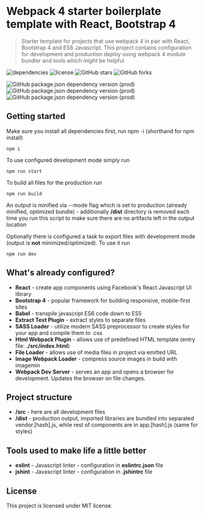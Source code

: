 # Webpack 4 starter boilerplate template with React, Bootstrap 4

> Starter template for projects that use webpack 4 in pair with React, Bootstrap 4 and ES6 Javascript. This project contains configuration for development and production deploy using webpack 4 module bundler and tools which _might_ be helpful


![dependencies](https://img.shields.io/david/shivero/webpack-4-react-bootstrap-starter-template.svg?style=flat)
![license](https://img.shields.io/github/license/shivero/webpack-4-react-bootstrap-starter-template.svg )
![GitHub stars](https://img.shields.io/github/stars/shivero/webpack-4-react-bootstrap-starter-template.svg)
![GitHub forks](https://img.shields.io/github/forks/shivero/webpack-4-react-bootstrap-starter-template.svg)


![GitHub package.json dependency version (prod)](https://img.shields.io/github/package-json/dependency-version/shivero/webpack-4-react-bootstrap-starter-template/webpack-cli.svg)
![GitHub package.json dependency version (prod)](https://img.shields.io/github/package-json/dependency-version/shivero/webpack-4-react-bootstrap-starter-template/webpack-dev-server.svg)
![GitHub package.json dependency version (prod)](https://img.shields.io/github/package-json/dependency-version/shivero/webpack-4-react-bootstrap-starter-template/bootstrap.svg)

## Getting started

Make sure you install all dependencies first, run npm -i (shorthand for npm install)

```
npm i
```

To use configured development mode simply run

```
npm run start
```

To build all files for the production run

```
npm run build
```

An output is minified via --mode flag which is set to production (already minified, optimized bundle) - additionally **/dist** directory is removed each time you run this script to make sure there are no artifacts left in the output location

Optionally there is configured a task to export files with development mode (output is **not** minimized/optimized). To use it run

```
npm run dev
```

## What's already configured?

* **React** - create app components using Facebook's React Javascript UI library
* **Bootstrap 4** - popular framework for building responsive, mobile-first sites
* **Babel** - transpile javascript ES6 code down to ES5
* **Extract Text Plugin** - extract styles to separate files
* **SASS Loader** - utilize modern SASS preprocessor to create styles for your app and compile them to .css
* **Html Webpack Plugin** - allows use of predefined HTML template (entry file: **./src/index.html**)
* **File Loader** - allows use of media files in project via emitted URL
* **Image Webpack Loader** - compress source images in build with imagemin
* **Webpack Dev Server** - serves an app and opens a browser for development. Updates the browser on file changes.

## Project structure

* **/src** - here are all development files
* **/dist** - production output, imported libraries are bundled into separated vendor.[hash].js, while rest of components are in app.[hash].js (same for styles)

## Tools used to make life a little better

* **eslint** - Javascript linter - configuration in **eslintrc.json** file
* **jshint** - Javascript linter - configuration in **.jshintrc** file

## License

This project is licensed under MIT license.
